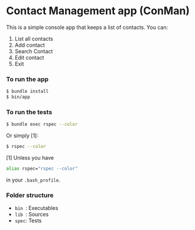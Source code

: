 # Contact Management app (ConMan)

This is a simple console app that keeps a list of contacts. You can:

1. List all contacts
1. Add contact
1. Search Contact
1. Edit contact
1. Exit

### To run the app

```bash
$ bundle install
$ bin/app
```

### To run the tests

```bash
$ bundle exec rspec --color
```

Or simply [1]:

```bash
$ rspec --color
```

[1] Unless you have

```bash
alias rspec="rspec --color"
```

in your `.bash_profile`.

### Folder structure

* `bin `: Executables
* `lib `: Sources
* `spec`: Tests
